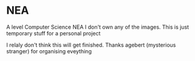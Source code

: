 # NEA
 A level Computer Science NEA 
 I don't own any of the images. This is just temporary stuff for a personal project

 I relaly don't think this will get finished.
Thanks agebert (mysterious stranger) for organising eveything
